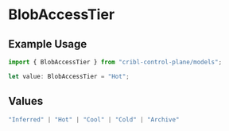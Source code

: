 # BlobAccessTier

## Example Usage

```typescript
import { BlobAccessTier } from "cribl-control-plane/models";

let value: BlobAccessTier = "Hot";
```

## Values

```typescript
"Inferred" | "Hot" | "Cool" | "Cold" | "Archive"
```